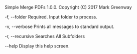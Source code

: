 Simple Merge PDFs 1.0.0.
Copyright (C) 2017 Mark Greenway

  -f, --folder       Required. Input folder to process.

  -v, --verbose      Prints all messages to standard output.

  -r, --recursive    Searches All Subfolders

  --help             Display this help screen.